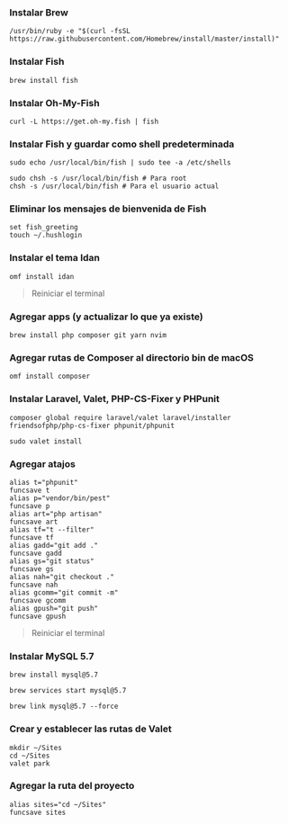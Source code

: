 ### Instalar Brew

```
/usr/bin/ruby -e "$(curl -fsSL https://raw.githubusercontent.com/Homebrew/install/master/install)"
```
### Instalar Fish
```
brew install fish
```
### Instalar Oh-My-Fish
```
curl -L https://get.oh-my.fish | fish
```
### Instalar Fish y guardar como shell predeterminada
```
sudo echo /usr/local/bin/fish | sudo tee -a /etc/shells

sudo chsh -s /usr/local/bin/fish # Para root
chsh -s /usr/local/bin/fish # Para el usuario actual
````
### Eliminar los mensajes de bienvenida de Fish
```
set fish_greeting
touch ~/.hushlogin
```
### Instalar el tema Idan
```
omf install idan
```

> Reiniciar el terminal

### Agregar apps (y actualizar lo que ya existe)
```
brew install php composer git yarn nvim
````
### Agregar rutas de Composer al directorio bin de macOS
```
omf install composer
````
### Instalar Laravel, Valet, PHP-CS-Fixer y PHPunit
```
composer global require laravel/valet laravel/installer friendsofphp/php-cs-fixer phpunit/phpunit

sudo valet install
```
### Agregar atajos
```
alias t="phpunit"
funcsave t
alias p="vendor/bin/pest"
funcsave p
alias art="php artisan"
funcsave art
alias tf="t --filter"
funcsave tf
alias gadd="git add ."
funcsave gadd
alias gs="git status"
funcsave gs
alias nah="git checkout ."
funcsave nah
alias gcomm="git commit -m"
funcsave gcomm
alias gpush="git push"
funcsave gpush
```
> Reiniciar el terminal

### Instalar MySQL 5.7
```
brew install mysql@5.7

brew services start mysql@5.7

brew link mysql@5.7 --force
```

### Crear y establecer las rutas de Valet
```
mkdir ~/Sites
cd ~/Sites
valet park
```

### Agregar la ruta del proyecto
```
alias sites="cd ~/Sites"
funcsave sites
```
